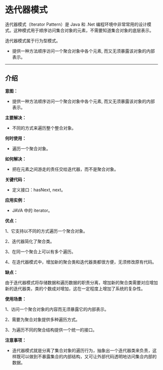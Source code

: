 # 迭代器模式

迭代器模式（Iterator Pattern）是 Java 和 .Net 编程环境中非常常用的设计模式。这种模式用于顺序访问集合对象的元素，不需要知道集合对象的底层表示。

迭代器模式属于行为型模式。



- 提供一种方法顺序访问一个聚合对象中各个元素, 而又无须暴露该对象的内部表示。



---



## 介绍

**意图：**

- 提供一种方法顺序访问一个聚合对象中各个元素, 而又无须暴露该对象的内部表示。

**主要解决：**

- 不同的方式来遍历整个整合对象。

**何时使用：**

- 遍历一个聚合对象。

**如何解决：**

- 把在元素之间游走的责任交给迭代器，而不是聚合对象。

**关键代码：**

- 定义接口：hasNext, next。

**应用实例：**

- JAVA 中的 iterator。

**优点：** 

1、它支持以不同的方式遍历一个聚合对象。 

2、迭代器简化了聚合类。 

3、在同一个聚合上可以有多个遍历。 

4、在迭代器模式中，增加新的聚合类和迭代器类都很方便，无须修改原有代码。

**缺点：**

由于迭代器模式将存储数据和遍历数据的职责分离，增加新的聚合类需要对应增加新的迭代器类，类的个数成对增加，这在一定程度上增加了系统的复杂性。

**使用场景：**

 1、访问一个聚合对象的内容而无须暴露它的内部表示。 

2、需要为聚合对象提供多种遍历方式。 

3、为遍历不同的聚合结构提供一个统一的接口。

**注意事项：**

- 迭代器模式就是分离了集合对象的遍历行为，抽象出一个迭代器类来负责，这样既可以做到不暴露集合的内部结构，又可让外部代码透明地访问集合内部的数据。